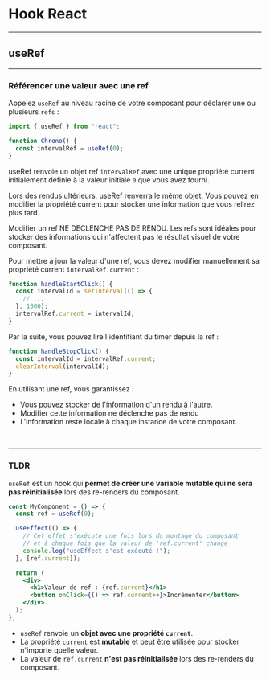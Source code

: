 # Hook React

---

## useRef

---

### Référencer une valeur avec une ref

Appelez `useRef` au niveau racine de votre composant pour déclarer une ou plusieurs `refs` :

```jsx
import { useRef } from "react";

function Chrono() {
  const intervalRef = useRef(0);
}
```

useRef renvoie un objet ref `intervalRef` avec une unique propriété current initialement définie à la valeur initiale `0` que vous avez fourni.

Lors des rendus ultérieurs, useRef renverra le même objet. Vous pouvez en modifier la propriété current pour stocker une information que vous relirez plus tard.

Modifier un ref NE DECLENCHE PAS DE RENDU. Les refs sont idéales pour stocker des informations qui n'affectent pas le résultat visuel de votre composant.

Pour mettre à jour la valeur d'une ref, vous devez modifier manuellement sa propriété current `intervalRef.current` :

```jsx
function handleStartClick() {
  const intervalId = setInterval(() => {
    // ...
  }, 1000);
  intervalRef.current = intervalId;
}
```

Par la suite, vous pouvez lire l'identifiant du timer depuis la ref :

```jsx
function handleStopClick() {
  const intervalId = intervalRef.current;
  clearInterval(intervalId);
}
```

En utilisant une ref, vous garantissez :

- Vous pouvez stocker de l'information d'un rendu à l'autre.
- Modifier cette information ne déclenche pas de rendu
- L'information reste locale à chaque instance de votre composant.

<br>

---

### TLDR

`useRef` est un hook qui **permet de créer une variable mutable qui ne sera pas réinitialisée** lors des re-renders du composant.

```jsx
const MyComponent = () => {
  const ref = useRef(0);

  useEffect(() => {
    // Cet effet s'exécute une fois lors du montage du composant
    // et à chaque fois que la valeur de 'ref.current' change
    console.log("useEffect s'est exécuté !");
  }, [ref.current]);

  return (
    <div>
      <h1>Valeur de ref : {ref.current}</h1>
      <button onClick={() => ref.current++}>Incrémenter</button>
    </div>
  );
};
```

- `useRef` renvoie un **objet avec une propriété `current`**.
- La propriété `current` est **mutable** et peut être utilisée pour stocker n'importe quelle valeur.
- La valeur de `ref.current` **n'est pas réinitialisée** lors des re-renders du composant.
